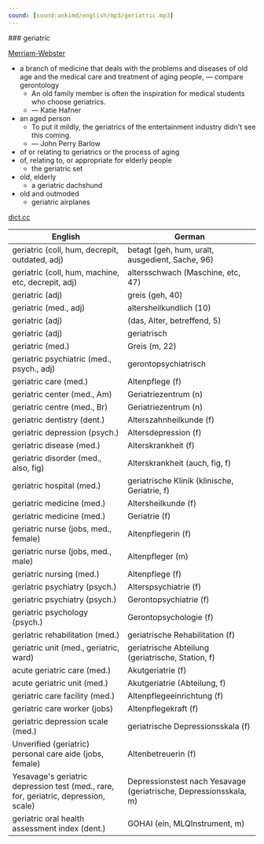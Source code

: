 ```yaml
---
sound: [sound:ankimd/english/mp3/geriatric.mp3]
---
```


\### geriatric

[Merriam-Webster](https://www.merriam-webster.com/dictionary/geriatric)

- a branch of medicine that deals with the problems and diseases of old age and the medical care and treatment of aging people, — compare gerontology
    - An old family member is often the inspiration for medical students who choose geriatrics.
    - — Katie Hafner
- an aged person
    - To put it mildly, the geriatrics of the entertainment industry didn't see this coming.
    - — John Perry Barlow
- of or relating to geriatrics or the process of aging
- of, relating to, or appropriate for elderly people
    - the geriatric set
- old, elderly
    - a geriatric dachshund
- old and outmoded
    - geriatric airplanes

[dict.cc](https://www.dict.cc/geriatric)

| English        | German       |
| -------------- | ------------ |
| geriatric (coll, hum, decrepit, outdated, adj) | betagt (geh, hum, uralt, ausgedient, Sache, 96) |
| geriatric (coll, hum, machine, etc, decrepit, adj) | altersschwach (Maschine, etc, 47) |
| geriatric (adj) | greis (geh, 40) |
| geriatric (med., adj) | altersheilkundlich (10) |
| geriatric (adj) |  (das, Alter, betreffend, 5) |
| geriatric (adj) | geriatrisch |
| geriatric (med.) | Greis (m, 22) |
| geriatric psychiatric (med., psych., adj) | gerontopsychiatrisch |
| geriatric care (med.) | Altenpflege (f) |
| geriatric center (med., Am) | Geriatriezentrum (n) |
| geriatric centre (med., Br) | Geriatriezentrum (n) |
| geriatric dentistry (dent.) | Alterszahnheilkunde (f) |
| geriatric depression (psych.) | Altersdepression (f) |
| geriatric disease (med.) | Alterskrankheit (f) |
| geriatric disorder (med., also, fig) | Alterskrankheit (auch, fig, f) |
| geriatric hospital (med.) | geriatrische Klinik (klinische, Geriatrie, f) |
| geriatric medicine (med.) | Altersheilkunde (f) |
| geriatric medicine (med.) | Geriatrie (f) |
| geriatric nurse (jobs, med., female) | Altenpflegerin (f) |
| geriatric nurse (jobs, med., male) | Altenpfleger (m) |
| geriatric nursing (med.) | Altenpflege (f) |
| geriatric psychiatry (psych.) | Alterspsychiatrie (f) |
| geriatric psychiatry (psych.) | Gerontopsychiatrie (f) |
| geriatric psychology (psych.) | Gerontopsychologie (f) |
| geriatric rehabilitation (med.) | geriatrische Rehabilitation (f) |
| geriatric unit (med., geriatric, ward) | geriatrische Abteilung (geriatrische, Station, f) |
| acute geriatric care (med.) | Akutgeriatrie (f) |
| acute geriatric unit (med.) | Akutgeriatrie (Abteilung, f) |
| geriatric care facility (med.) | Altenpflegeeinrichtung (f) |
| geriatric care worker (jobs) | Altenpflegekraft (f) |
| geriatric depression scale <GDS> (med.) | geriatrische Depressionsskala <GDS> (f) |
| Unverified (geriatric) personal care aide (jobs, female) | Altenbetreuerin (f) |
| Yesavage's geriatric depression test (med., rare, for, geriatric, depression, scale) | Depressionstest nach Yesavage (geriatrische, Depressionsskala, m) |
| geriatric oral health assessment index <GOHAI> (dent.) | GOHAI (ein, MLQInstrument, m) |
